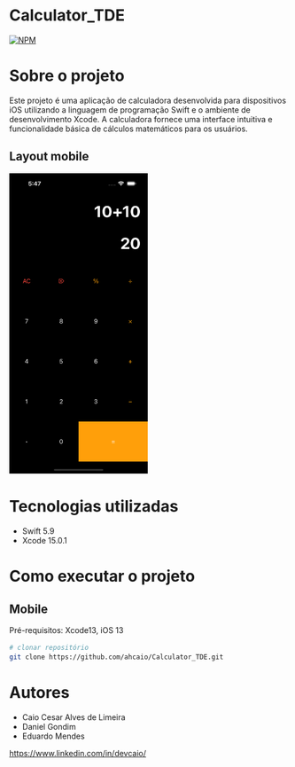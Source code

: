 # Calculator_TDE
[![NPM](https://img.shields.io/npm/l/react)](https://github.com/ahcaio/Calculator_TDE/blob/main/LICENSE) 
# Sobre o projeto

Este projeto é uma aplicação de calculadora desenvolvida para dispositivos iOS utilizando a linguagem de programação Swift e o ambiente de desenvolvimento Xcode. 
A calculadora fornece uma interface intuitiva e funcionalidade básica de cálculos matemáticos para os usuários.

## Layout mobile

<img src="https://github.com/ahcaio/Calculator_TDE/blob/main/Calculator_TDE/Assets/Simulator%20Screenshot%20-%20iPhone%2015%20-%202023-11-18%20at%2017.47.18.png" width="250px" />      

# Tecnologias utilizadas
- Swift 5.9
- Xcode 15.0.1

# Como executar o projeto  

## Mobile
Pré-requisitos: Xcode13, iOS 13

```bash
# clonar repositório
git clone https://github.com/ahcaio/Calculator_TDE.git
```
# Autores

- Caio Cesar Alves de Limeira
- Daniel Gondim
- Eduardo Mendes

https://www.linkedin.com/in/devcaio/
